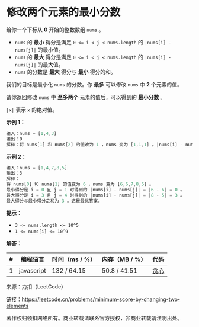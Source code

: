 # 修改两个元素的最小分数

给你一个下标从 **0** 开始的整数数组 `nums` 。

- `nums` 的 **最小** 得分是满足 `0 <= i < j < nums.length` 的 `|nums[i] - nums[j]|` 的最小值。
- `nums` 的 **最大** 得分是满足 `0 <= i < j < nums.length` 的 `|nums[i] - nums[j]|` 的最大值。
- `nums` 的分数是 **最大** 得分与 **最小** 得分的和。

我们的目标是最小化 `nums` 的分数。你 **最多** 可以修改 `nums` 中 **2** 个元素的值。

请你返回修改 `nums` 中 **至多两个** 元素的值后，可以得到的 **最小分数** 。

`|x|` 表示 `x` 的绝对值。

**示例 1：**

``` javascript
输入：nums = [1,4,3]
输出：0
解释：将 nums[1] 和 nums[2] 的值改为 1 ，nums 变为 [1,1,1] 。|nums[i] - nums[j]| 的值永远为 0 ，所以我们返回 0 + 0 = 0 。
```

**示例 2：**

``` javascript
输入：nums = [1,4,7,8,5]
输出：3
解释：
将 nums[0] 和 nums[1] 的值变为 6 ，nums 变为 [6,6,7,8,5] 。
最小得分是 i = 0 且 j = 1 时得到的 |nums[i] - nums[j]| = |6 - 6| = 0 。
最大得分是 i = 3 且 j = 4 时得到的 |nums[i] - nums[j]| = |8 - 5| = 3 。
最大得分与最小得分之和为 3 。这是最优答案。
```

**提示：**

- `3 <= nums.length <= 10^5`
- `1 <= nums[i] <= 10^9`

**解答：**

**#**|**编程语言**|**时间（ms / %）**|**内存（MB / %）**|**代码**
--|--|--|--|--
1|javascript|132 / 64.15|50.8 / 41.51|[贪心](./javascript/ac_v1.js)

来源：力扣（LeetCode）

链接：https://leetcode.cn/problems/minimum-score-by-changing-two-elements

著作权归领扣网络所有。商业转载请联系官方授权，非商业转载请注明出处。
